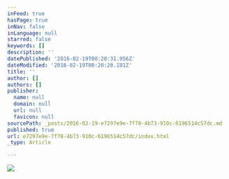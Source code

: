 ```yaml
---
inFeed: true
hasPage: true
inNav: false
inLanguage: null
starred: false
keywords: []
description: ''
datePublished: '2016-02-19T00:20:31.956Z'
dateModified: '2016-02-19T00:20:20.101Z'
title: ''
author: []
authors: []
publisher:
  name: null
  domain: null
  url: null
  favicon: null
sourcePath: _posts/2016-02-19-e7297e9e-7f78-4b73-910c-6196514c57dc.md
published: true
url: e7297e9e-7f78-4b73-910c-6196514c57dc/index.html
_type: Article

---
```

![](https://the-grid-user-content.s3-us-west-2.amazonaws.com/3a856f5c-f709-431c-9b95-67fc5d4519dd.jpg)